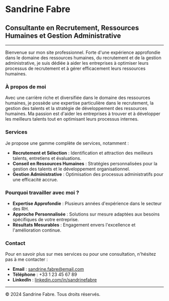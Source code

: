 
# Sandrine Fabre

## Consultante en Recrutement, Ressources Humaines et Gestion Administrative

---

Bienvenue sur mon site professionnel. Forte d'une expérience approfondie dans le domaine des ressources humaines, du recrutement et de la gestion administrative, je suis dédiée à aider les entreprises à optimiser leurs processus de recrutement et à gérer efficacement leurs ressources humaines.

### À propos de moi

Avec une carrière riche et diversifiée dans le domaine des ressources humaines, je possède une expertise particulière dans le recrutement, la gestion des talents et la stratégie de développement des ressources humaines. Ma passion est d'aider les entreprises à trouver et à développer les meilleurs talents tout en optimisant leurs processus internes.

### Services

Je propose une gamme complète de services, notamment :

- **Recrutement et Sélection** : Identification et attraction des meilleurs talents, entretiens et évaluations.
- **Conseil en Ressources Humaines** : Stratégies personnalisées pour la gestion des talents et le développement organisationnel.
- **Gestion Administrative** : Optimisation des processus administratifs pour une efficacité accrue.

### Pourquoi travailler avec moi ?

- **Expertise Approfondie** : Plusieurs années d'expérience dans le secteur des RH.
- **Approche Personnalisée** : Solutions sur mesure adaptées aux besoins spécifiques de votre entreprise.
- **Résultats Mesurables** : Engagement envers l'excellence et l'amélioration continue.

### Contact

Pour en savoir plus sur mes services ou pour une consultation, n'hésitez pas à me contacter :

- **Email** : [sandrine.fabre@email.com](mailto:sandrine.fabre@email.com)
- **Téléphone** : +33 1 23 45 67 89
- **LinkedIn** : [linkedin.com/in/sandrinefabre](https://www.linkedin.com/in/sandrinefabre)

---

© 2024 Sandrine Fabre. Tous droits réservés.

<style>
  .footer {
    display: none;
  }
</style>
